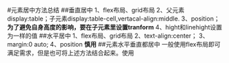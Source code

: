 #元素居中方法总结
##垂直居中
1、flex布局、grid布局
2、父元素display:table；子元素display:table-cell,vertacal-align:middle.
3、position；**为了避免自身高度的影响，要在子元素里设置tranform**
4、hight和linehight设置为一样的值
##水平居中
1、flex布局、grid布局
2、text-align:center；
3、margin:0 auto;
4、position **慎用**
##元素水平垂直都居中
一般使用flex布局即可满足需求，但是也可将上述方法结合起来。使用